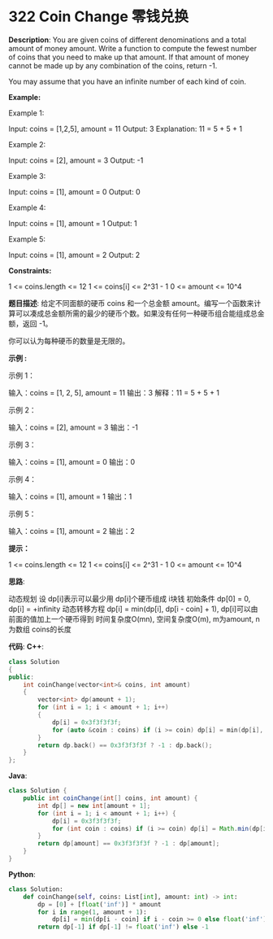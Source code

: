 # 322 Coin Change 零钱兑换

__Description__:
You are given coins of different denominations and a total amount of money amount. Write a function to compute the fewest number of coins that you need to make up that amount. If that amount of money cannot be made up by any combination of the coins, return -1.

You may assume that you have an infinite number of each kind of coin.

__Example:__

Example 1:

Input: coins = [1,2,5], amount = 11
Output: 3
Explanation: 11 = 5 + 5 + 1

Example 2:

Input: coins = [2], amount = 3
Output: -1

Example 3:

Input: coins = [1], amount = 0
Output: 0

Example 4:

Input: coins = [1], amount = 1
Output: 1

Example 5:

Input: coins = [1], amount = 2
Output: 2

__Constraints:__

1 <= coins.length <= 12
1 <= coins[i] <= 2^31 - 1
0 <= amount <= 10^4

__题目描述__:
给定不同面额的硬币 coins 和一个总金额 amount。编写一个函数来计算可以凑成总金额所需的最少的硬币个数。如果没有任何一种硬币组合能组成总金额，返回 -1。

你可以认为每种硬币的数量是无限的。

__示例 :__

示例 1：

输入：coins = [1, 2, 5], amount = 11
输出：3
解释：11 = 5 + 5 + 1

示例 2：

输入：coins = [2], amount = 3
输出：-1

示例 3：

输入：coins = [1], amount = 0
输出：0

示例 4：

输入：coins = [1], amount = 1
输出：1

示例 5：

输入：coins = [1], amount = 2
输出：2

__提示：__

1 <= coins.length <= 12
1 <= coins[i] <= 2^31 - 1
0 <= amount <= 10^4

__思路__:

动态规划
设 dp[i]表示可以最少用 dp[i]个硬币组成 i块钱
初始条件 dp[0] = 0, dp[i] = +infinity
动态转移方程 dp[i] = min(dp[i], dp[i - coin] + 1), dp[i]可以由前面的值加上一个硬币得到
时间复杂度O(mn), 空间复杂度O(m), m为amount, n为数组 coins的长度

__代码__:
__C++__:

```C++
class Solution 
{
public:
    int coinChange(vector<int>& coins, int amount) 
    {
        vector<int> dp(amount + 1);
        for (int i = 1; i < amount + 1; i++)
        {
            dp[i] = 0x3f3f3f3f;
            for (auto &coin : coins) if (i >= coin) dp[i] = min(dp[i], dp[i - coin] + 1);
        }
        return dp.back() == 0x3f3f3f3f ? -1 : dp.back();
    }
};
```

__Java__:

```Java
class Solution {
    public int coinChange(int[] coins, int amount) {
        int dp[] = new int[amount + 1];
        for (int i = 1; i < amount + 1; i++) {
            dp[i] = 0x3f3f3f3f;
            for (int coin : coins) if (i >= coin) dp[i] = Math.min(dp[i], dp[i - coin] + 1);
        } 
        return dp[amount] == 0x3f3f3f3f ? -1 : dp[amount];
    }
}
```

__Python__:

```Python
class Solution:
    def coinChange(self, coins: List[int], amount: int) -> int:
        dp = [0] + [float('inf')] * amount
        for i in range(1, amount + 1):
            dp[i] = min(dp[i - coin] if i - coin >= 0 else float('inf') for coin in coins) + 1
        return dp[-1] if dp[-1] != float('inf') else -1
```
